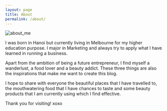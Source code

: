 ```yaml
---
layout: page
title: About
permalink: /about/
---
```


![about_me](https://remyniscent.files.wordpress.com/2013/06/img_7151.jpg)


I was born in Hanoi but currently living in Melbourne for my higher education purpose. I major in Marketing and always try to apply what I have learned in running a business.

Apart from the ambition of being a future entrepreneur, I find myself a wanderlust, a food lover and a beauty addict. These three things are also the inspirations that make me want to create this blog.

I hope to share with everyone the beautiful places that I have travelled to, the mouthwatering food that I have chances to taste and some beauty products that I am currently using which I find effective.

Thank you for visiting! xoxo
